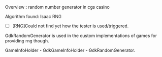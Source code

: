 Overview : random number generator in cgs casino 

Algorithm found: Isaac RNG

- [ ] [RNG]Could not find yet how the tester is used/triggered.


GdkRandomGenerator is used in the custom implementations of games for providing rng though.

GameInfoHolder - GdkGameInfoHolder - GdkRandomGenerator. 